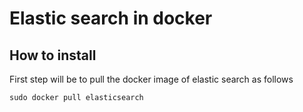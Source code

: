 # Elastic search in docker

## How to install 

First step will be to pull the docker image of elastic search as follows

```
sudo docker pull elasticsearch
```
